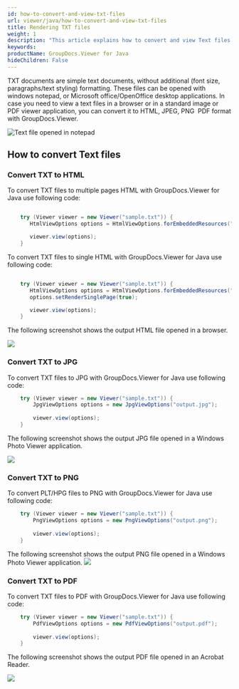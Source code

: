 ```yaml
---
id: how-to-convert-and-view-txt-files
url: viewer/java/how-to-convert-and-view-txt-files
title: Rendering TXT files
weight: 1
description: "This article explains how to convert and view Text files with GroupDocs.Viewer within your Java applications."
keywords: 
productName: GroupDocs.Viewer for Java
hideChildren: False
---
```

TXT documents are simple text documents, without additional (font size, paragraphs/text styling) formatting.
These files can be opened with windows notepad, or Microsoft office/OpenOffice desktop applications.
In case you need to view a text files in a browser or in a standard image or PDF viewer application, you can convert it to HTML, JPEG, PNG  PDF format with GroupDocs.Viewer. 

![Text file opened in notepad](viewer/java/images/how-to-convert-and-view-txt-files.png)

## How to convert Text files

### Convert TXT to HTML

To convert TXT files to multiple pages HTML with GroupDocs.Viewer for Java use following code:

```java

    try (Viewer viewer = new Viewer("sample.txt")) {
       HtmlViewOptions options = HtmlViewOptions.forEmbeddedResources("output_{0}.html");

       viewer.view(options);
    }
```


To convert TXT files to single HTML with GroupDocs.Viewer for Java use following code:

```java

    try (Viewer viewer = new Viewer("sample.txt")) {
       HtmlViewOptions options = HtmlViewOptions.forEmbeddedResources("output.html");
       options.setRenderSinglePage(true);

       viewer.view(options);
    }
```

The following screenshot shows the output HTML file opened in a browser.

![](viewer/java/images/how-to-convert-and-view-txt-files_1.png)

### Convert TXT to JPG
To convert TXT files to JPG with GroupDocs.Viewer for Java use following code: 
```java
    try (Viewer viewer = new Viewer("sample.txt")) {
        JpgViewOptions options = new JpgViewOptions("output.jpg");
    
        viewer.view(options);
    }
```

The following screenshot shows the output JPG file opened in a Windows Photo Viewer application.

![](viewer/java/images/how-to-convert-and-view-txt-files_2.png)

### Convert TXT to PNG
To convert PLT/HPG files to PNG with GroupDocs.Viewer for Java use following code: 
```java
    try (Viewer viewer = new Viewer("sample.txt")) {
        PngViewOptions options = new PngViewOptions("output.png");
        
        viewer.view(options);
    }
```

The following screenshot shows the output PNG file opened in a Windows Photo Viewer application.
![](viewer/java/images/how-to-convert-and-view-txt-files_3.png)

### Convert TXT to PDF
To convert TXT files to PDF with GroupDocs.Viewer for Java use following code: 
```java
    try (Viewer viewer = new Viewer("sample.txt")) {
        PdfViewOptions options = new PdfViewOptions("output.pdf");
    
        viewer.view(options);
    }
```

The following screenshot shows the output PDF file opened in an Acrobat Reader.

![](viewer/java/images/how-to-convert-and-view-txt-files_4.png)
